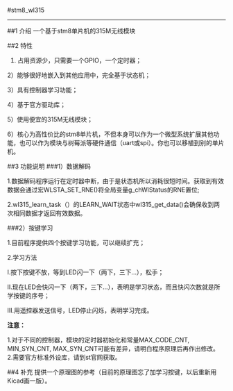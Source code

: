 #stm8_wl315

----------

##1 介绍
一个基于stm8单片机的315M无线模块

##2 特性
1) 占用资源少，只需要一个GPIO，一个定时器；

2）能够很好地嵌入到其他应用中，完全基于状态机；

3）具有控制器学习功能；

4）基于官方驱动库；

5）使用便宜的315M无线模块；

6）核心为高性价比的stm8单片机，不但本身可以作为一个微型系统扩展其他功能，也可以作为模块与树莓派等硬件通信（uart或spi）。你也可以移植到别的单片机。

##3 功能说明
###1）数据解码

1.数据解码程序运行在定时器中断，由于是状态机所以消耗很短时间。获取到有效数据会通过宏WLSTA\_SET\_RNE()将全局变量g\_chWlStatus的RNE置位;

2.wl315\_learn\_task（）的LEARN\_WAIT状态中wl315\_get\_data()会确保收到两次相同数据才返回有效数据。


###2）按键学习

1.目前程序提供四个按键学习功能，可以继续扩充；

2.学习方法

I.按下按键不放，等到LED闪一下（两下，三下...），松手；

II.现在LED会快闪一下（两下，三下...），表明是学习状态，而且快闪次数就是所学按键的序号；

III.用遥控器发送信号，LED停止闪烁，表明学习完成。

**注意：**

1.对于不同的控制器，模块的定时器初始化和常量MAX\_CODE\_CNT, MIN\_SYN\_CNT, MAX\_SYN\_CNT可能有差异，请明白程序原理后再作出修改。
2.需要官方标准外设库，请到st官网获取。

##4 补充
提供一个原理图的参考（目前的原理图忘了加学习按键，以后重新用Kicad画一版）。




